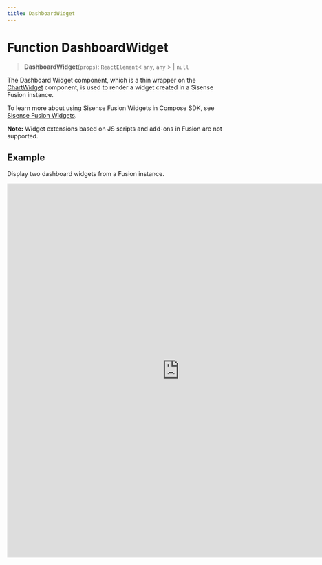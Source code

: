 ```yaml
---
title: DashboardWidget
---
```


# Function DashboardWidget <Badge type="fusionEmbed" text="Fusion Embed" />

> **DashboardWidget**(`props`): `ReactElement`\< `any`, `any` \> \| `null`

The Dashboard Widget component, which is a thin wrapper on the [ChartWidget](../dashboards/function.ChartWidget.md) component,
is used to render a widget created in a Sisense Fusion instance.

To learn more about using Sisense Fusion Widgets in Compose SDK,
see [Sisense Fusion Widgets](/guides/sdk/guides/charts/guide-fusion-widgets.html).

**Note:** Widget extensions based on JS scripts and add-ons in Fusion are not supported.

## Example

Display two dashboard widgets from a Fusion instance.

<iframe
 src='https://csdk-playground.sisense.com/?example=fusion-assets%2Ffusion-widgets&mode=docs'
 width=800
 height=870
 style='border:none;'
/>

## Parameters

| Parameter | Type |
| :------ | :------ |
| `props` | [`DashboardWidgetProps`](../interfaces/interface.DashboardWidgetProps.md) |

## Returns

`ReactElement`\< `any`, `any` \> \| `null`

::: warning Deprecated
Use [WidgetById](function.WidgetById.md) instead.
:::
